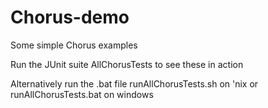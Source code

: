 Chorus-demo
===========

Some simple Chorus examples

Run the JUnit suite AllChorusTests to see these in action

Alternatively run the .bat file runAllChorusTests.sh on 'nix or runAllChorusTests.bat on windows
